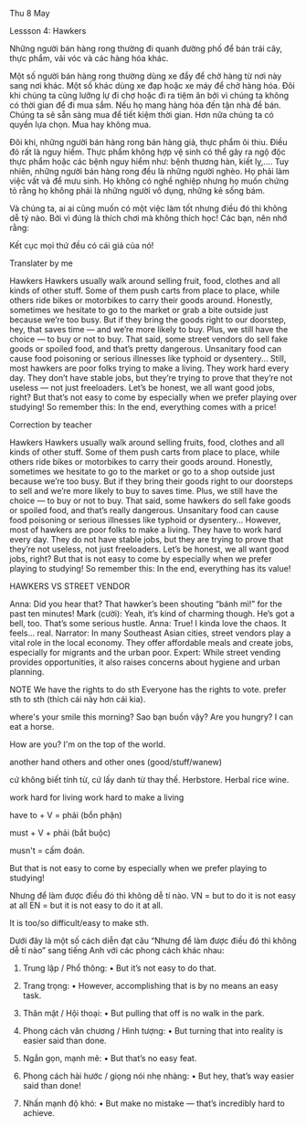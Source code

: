 Thu 8 May

Lessson 4: Hawkers

Những người bán hàng rong thường đi quanh đường phố để bán trái cây, thực phẩm, vải vóc và các hàng hóa khác.

Một số người bán hàng rong thường dùng xe đẩy để chở hàng từ nơi này sang nơi khác. Một số khác dùng xe đạp hoặc xe máy để chở hàng hóa. Đôi khi chúng ta cũng lưỡng lự đi chợ hoặc đi ra tiệm ăn bởi vì chúng ta không có thời gian để đi mua sắm. Nếu họ mang hàng hóa đến tận nhà để bán. Chúng ta sẽ sẵn sàng mua để tiết kiệm thời gian. Hơn nữa chúng ta có quyền lựa chọn. Mua hay không mua.

Đôi khi, những người bán hàng rong bán hàng giả, thực phẩm ôi thiu. Điều đó rất là nguy hiểm. Thực phẩm không hợp vệ sinh có thể gây ra ngộ độc thực phẩm hoặc các bệnh nguy hiểm như: bệnh thương hàn, kiết lỵ,....
Tuy nhiên, những người bán hàng rong đều là những người nghèo. Họ phải làm việc vất vả để mưu sinh. Họ không có nghề nghiệp nhưng họ muốn chứng tỏ rằng họ không phải là những người vô dụng, những kẻ sống bám.

Và chúng ta, ai ai cũng muốn có một việc làm tốt nhưng điều đó thì không dễ tý nào. Bởi vì đúng là thích chơi mà không thích học! Các bạn, nên nhớ rằng:

Kết cục mọi thứ đều có cái giá của nó!

Translater by me

Hawkers
Hawkers usually walk around selling fruit, food, clothes and all kinds of other stuff.
Some of them push carts from place to place, while others ride bikes or motorbikes to carry their goods around. Honestly, sometimes we hesitate to go to the market or grab a bite outside just because we’re too busy. But if they bring the goods right to our doorstep, hey, that saves time — and we’re more likely to buy. Plus, we still have the choice — to buy or not to buy.
That said, some street vendors do sell fake goods or spoiled food, and that’s pretty dangerous. Unsanitary food can cause food poisoning or serious illnesses like typhoid or dysentery...
Still, most hawkers are poor folks trying to make a living. They work hard every day. They don’t have stable jobs, but they’re trying to prove that they’re not useless — not just freeloaders.
Let’s be honest, we all want good jobs, right? But that’s not easy to come by especially when we prefer playing over studying! So remember this:
In the end, everything comes with a price!

Correction by teacher

Hawkers
Hawkers usually walk around selling fruits, food, clothes and all kinds of other stuff.
Some of them push carts from place to place, while others ride bikes or motorbikes to carry their goods around. Honestly, sometimes we hesitate to go to the market or go to a shop outside just because we’re too busy. But if they bring their goods right to our doorsteps to sell and we’re more likely to buy to saves time. Plus, we still have the choice — to buy or not to buy.
That said, some hawkers do sell fake goods or spoiled food, and that’s really dangerous. Unsanitary food can cause food poisoning or serious illnesses like typhoid or dysentery...
However, most of hawkers are poor folks to make a living. They have to work hard every day. They do not have stable jobs, but they are trying to prove that they’re not useless, not just freeloaders.
Let’s be honest, we all want good jobs, right? But that is not easy to come by especially when we prefer playing to studying! So remember this:
In the end, everything has its value!



HAWKERS VS STREET VENDOR

Anna:
Did you hear that? That hawker’s been shouting “bánh mì!” for the past ten minutes!
Mark (cười):
Yeah, it’s kind of charming though. He’s got a bell, too. That’s some serious hustle.
Anna:
True! I kinda love the chaos. It feels... real.
Narrator:
In many Southeast Asian cities, street vendors play a vital role in the local economy.
They offer affordable meals and create jobs, especially for migrants and the urban poor.
Expert:
While street vending provides opportunities, it also raises concerns about hygiene and urban planning.

NOTE
We have the rights to do sth
Everyone has the rights to vote.
prefer sth to sth (thích cái này hơn cái kia).

where's your smile this morning? Sao bạn buồn vậy?
Are you hungry?
I can eat a horse.

How are you?
I'm on the top of the world.

another hand
others
and other ones (good/stuff/wanew)

cứ không biết tính từ, cứ lấy danh từ thay thế.
Herbstore.
Herbal rice wine.

work hard for living
work hard to make a living


have to + V = phải (bổn phận)

must + V + phải (bắt buộc)

musn't = cấm đoán.

But that is not easy to come by especially when we prefer playing to studying!

Nhưng để làm được điều đó thì không dễ tí nào.
VN = but to do it is not easy at all
EN = but it is not easy to do it at all.

It is too/so difficult/easy to make sth.


Dưới đây là một số cách diễn đạt câu “Nhưng để làm được điều đó thì không dễ tí nào” sang tiếng Anh với các phong cách khác nhau:

1. Trung lập / Phổ thông:
	•	But it’s not easy to do that.

2. Trang trọng:
	•	However, accomplishing that is by no means an easy task.

3. Thân mật / Hội thoại:
	•	But pulling that off is no walk in the park.

4. Phong cách văn chương / Hình tượng:
	•	But turning that into reality is easier said than done.

5. Ngắn gọn, mạnh mẽ:
	•	But that’s no easy feat.

6. Phong cách hài hước / giọng nói nhẹ nhàng:
	•	But hey, that’s way easier said than done!

7. Nhấn mạnh độ khó:
	•	But make no mistake — that’s incredibly hard to achieve.




